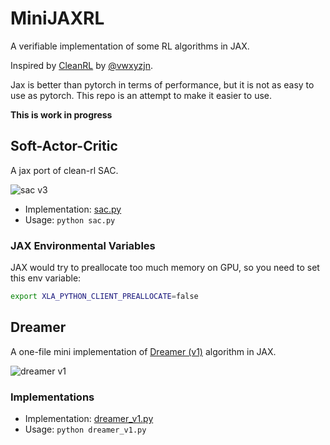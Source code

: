 # MiniJAXRL

A verifiable implementation of some RL algorithms in JAX.

Inspired by [CleanRL](https://github.com/vwxyzjn/cleanrl) by [@vwxyzjn](https://github.com/vwxyzjn).

Jax is better than pytorch in terms of performance, but it is not as easy to use as pytorch. This repo is an attempt to make it easier to use.

**This is work in progress**

## Soft-Actor-Critic

A jax port of clean-rl SAC.

![sac v3](https://spinningup.openai.com/en/latest/_images/math/c01f4994ae4aacf299a6b3ceceedfe0a14d4b874.svg)

- Implementation: [sac.py](./sac.py)
- Usage: `python sac.py`

### JAX Environmental Variables

JAX would try to preallocate too much memory on GPU, so you need to set this env variable:

```bash
export XLA_PYTHON_CLIENT_PREALLOCATE=false
```

## Dreamer

A one-file mini implementation of [Dreamer (v1)](https://arxiv.org/pdf/1912.01603.pdf) algorithm in JAX.

![dreamer v1](https://user-images.githubusercontent.com/97428129/220439512-d2ce48cb-09cc-439f-b502-10ac1fba370a.png)

### Implementations

- Implementation: [dreamer_v1.py](./sac.py)
- Usage: `python dreamer_v1.py`
